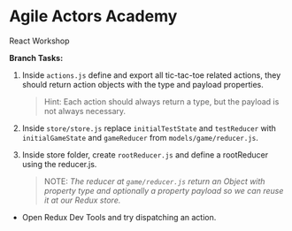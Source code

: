 # Agile Actors Academy

React Workshop

**Branch Tasks:**

1. Inside `actions.js` define and export all tic-tac-toe related actions, they should return action objects with the type and payload properties.

   > Hint: Each action should always return a type, but the payload is not always necessary.

2. Inside `store/store.js`
   replace `initialTestState` and `testReducer` with `initialGameState` and `gameReducer` from `models/game/reducer.js`.
3. Inside store folder, create `rootReducer.js` and define a rootReducer using the reducer.js.

   > NOTE: _The reducer at `game/reducer.js` return an Object with property type and optionally a property payload so we can reuse it at our Redux store._

- Open Redux Dev Tools and try dispatching an action.
